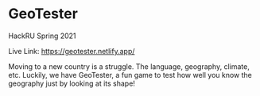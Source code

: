 # GeoTester
HackRU Spring 2021




Live Link: https://geotester.netlify.app/ 

Moving to a new country is a struggle. The language, geography, climate, etc. Luckily, we have GeoTester, a fun game to test how well you know the geography just by looking at its shape!
